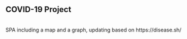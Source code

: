 <h2>COVID-19 Project</h2> <br>
SPA including a map and a graph, updating based on https://disease.sh/
